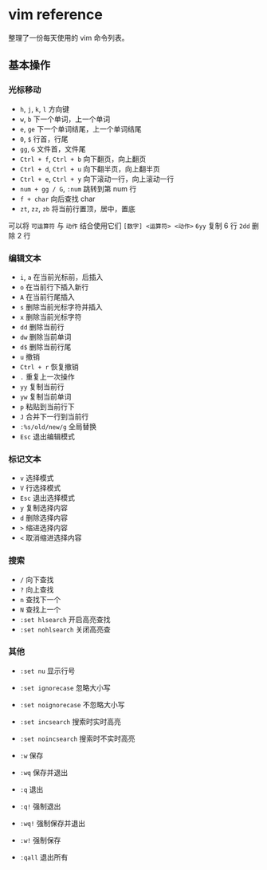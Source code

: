 # vim reference

整理了一份每天使用的 vim 命令列表。

## 基本操作

### 光标移动

* `h`, `j`, `k`, `l` 方向键
* `w`, `b` 下一个单词，上一个单词
* `e`, `ge` 下一个单词结尾，上一个单词结尾
* `0`, `$` 行首，行尾
* `gg`, `G` 文件首，文件尾
* `Ctrl + f`, `Ctrl + b` 向下翻页，向上翻页
* `Ctrl + d`, `Ctrl + u` 向下翻半页，向上翻半页
* `Ctrl + e`, `Ctrl + y` 向下滚动一行，向上滚动一行
* `num + gg / G`, `:num` 跳转到第 num 行
* `f + char` 向后查找 char
* `zt`, `zz`, `zb` 将当前行置顶，居中，置底

可以将 `可运算符` 与 `动作` 结合使用它们
`[数字] <运算符> <动作>`
`6yy` 复制 6 行
`2dd` 删除 2 行

### 编辑文本

* `i`, `a` 在当前光标前，后插入
* `o` 在当前行下插入新行
* `A` 在当前行尾插入
* `s` 删除当前光标字符并插入
* `x` 删除当前光标字符
* `dd` 删除当前行
* `dw` 删除当前单词
* `d$` 删除当前行尾
* `u` 撤销
* `Ctrl + r` 恢复撤销
* `.` 重复上一次操作
* `yy` 复制当前行
* `yw` 复制当前单词
* `p` 粘贴到当前行下
* `J`  合并下一行到当前行
* `:%s/old/new/g` 全局替换
* `Esc` 退出编辑模式

### 标记文本 

* `v` 选择模式
* `V` 行选择模式
* `Esc` 退出选择模式
* `y` 复制选择内容
* `d` 删除选择内容
* `>` 缩进选择内容
* `<` 取消缩进选择内容

### 搜索 

* `/` 向下查找
* `?` 向上查找
* `n` 查找下一个
* `N` 查找上一个
* `:set hlsearch` 开启高亮查找
* `:set nohlsearch` 关闭高亮查

### 其他

* `:set nu` 显示行号
* `:set ignorecase` 忽略大小写
* `:set noignorecase` 不忽略大小写
* `:set incsearch` 搜索时实时高亮
* `:set noincsearch` 搜索时不实时高亮

* `:w` 保存
* `:wq` 保存并退出
* `:q` 退出
* `:q!` 强制退出
* `:wq!` 强制保存并退出
* `:w!` 强制保存
* `:qall` 退出所有
